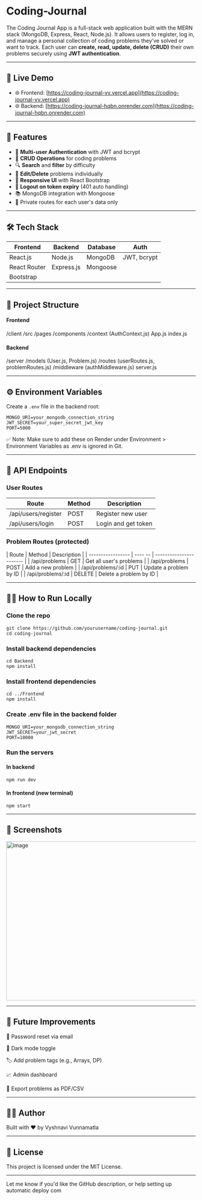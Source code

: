 # Coding-Journal


The Coding Journal App is a full-stack web application built with the MERN stack (MongoDB, Express, React, Node.js). It allows users to register, log in, and manage a personal collection of coding problems they’ve solved or want to track. Each user can **create, read, update, delete (CRUD)** their own problems securely using **JWT authentication**.

---

## 🚀 Live Demo

- 🌐 Frontend: [https://coding-journal-vv.vercel.app](https://coding-journal-vv.vercel.app)
- 🌐 Backend: [https://coding-journal-hqbn.onrender.com](https://coding-journal-hqbn.onrender.com)

---

## 📌 Features

- 🔐 **Multi-user Authentication** with JWT and bcrypt
- 🧠 **CRUD Operations** for coding problems
- 🔍 **Search** and **filter** by difficulty
- 🧩 **Edit/Delete** problems individually
- 🧭 **Responsive UI** with React Bootstrap
- 🔁 **Logout on token expiry** (401 auto handling)
- 📚 MongoDB integration with Mongoose
- 🎯 Private routes for each user's data only

---

## 🛠️ Tech Stack

| Frontend      | Backend     | Database | Auth |
| ------------- | ----------- | -------- | ---- |
| React.js      | Node.js     | MongoDB  | JWT, bcrypt |
| React Router  | Express.js  | Mongoose |      |
| Bootstrap     |             |          |      |

---

## 📂 Project Structure

#### Frontend
/client
/src
/pages
/components
/context (AuthContext.js)
App.js
index.js

#### Backend
/server
/models (User.js, Problem.js)
/routes (userRoutes.js, problemRoutes.js)
/middleware (authMiddleware.js)
server.js

---

## ⚙️ Environment Variables

Create a `.env` file in the backend root:

```env
MONGO_URI=your_mongodb_connection_string
JWT_SECRET=your_super_secret_jwt_key
PORT=5000
```

✅ Note: Make sure to add these on Render under Environment > Environment Variables as .env is ignored in Git.

---

## 🧪 API Endpoints

### User Routes

|        Route        | Method |     Description     |
| ------------------- | ------ | ------------------- |
| /api/users/register |  POST  |  Register new user  | 
|  /api/users/login	  |  POST	 | Login and get token |


### Problem Routes (protected)

|        Route      | Method  |        Description      |
| ----------------- | ---- -- | ----------------------- |
|   /api/problems   |  GET    | Get all user's problems | 
|   /api/problems	  |  POST	  | Add a new problem       |
| /api/problems/:id	|  PUT	  | Update a problem by ID  |
| /api/problems/:id |  DELETE	| Delete a problem by ID  |

---

## 🧑‍💻 How to Run Locally

### Clone the repo

    git clone https://github.com/yourusername/coding-journal.git
    cd coding-journal
    
### Install backend dependencies

    cd Backend
    npm install
    
### Install frontend dependencies

    cd ../Frontend
    npm install
    
### Create .env file in the backend folder

    MONGO_URI=your_mongodb_connection_string
    JWT_SECRET=your_jwt_secret
    PORT=10000
    
### Run the servers

#### In backend
    npm run dev

#### In frontend (new terminal)
    npm start

---

## 📸 Screenshots
<img width="944" height="422" alt="image" src="https://github.com/user-attachments/assets/eba34188-7ced-4f81-8545-ce4381de4746" />
	
---

## 🧠 Future Improvements
🔄 Password reset via email

🌙 Dark mode toggle

🏷️ Add problem tags (e.g., Arrays, DP)

📈 Admin dashboard

🧾 Export problems as PDF/CSV

---

## 🙋‍♀️ Author

Built with ❤️ by Vyshnavi Vunnamatla

---

## 📄 License
This project is licensed under the MIT License.

---

Let me know if you'd like the GitHub description, or help setting up automatic deploy com


